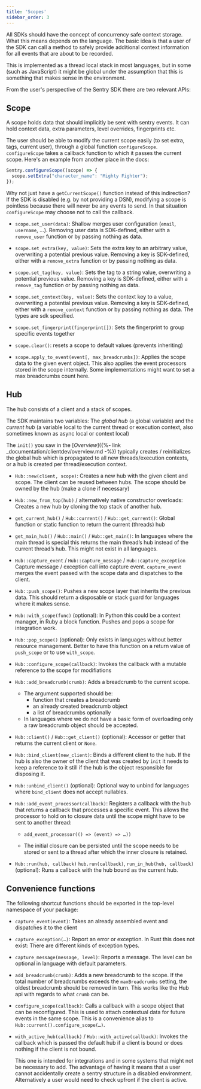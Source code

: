 ```yaml
---
title: 'Scopes'
sidebar_order: 3
---
```


All SDKs should have the concept of concurrency safe context storage. What this means depends on the language. The basic idea is that a user of the SDK can call a method to safely provide additional context information for all events that are about to be recorded.

This is implemented as a thread local stack in most languages, but in some (such as JavaScript) it might be global under the assumption that this is something that makes sense in the environment.

From the user's perspective of the Sentry SDK there are two relevant APIs:

## Scope

A scope holds data that should implicitly be sent with sentry events. It can hold context data, extra parameters, level overrides, fingerprints etc.

The user should be able to modify the current scope easily (to set extra, tags, current user), through a global function `configureScope`.  `configureScope` takes a callback function to which it passes the current scope. Here's an example from another place in the docs:

```javascript
Sentry.configureScope((scope) => {
  scope.setExtra("character_name": "Mighty Fighter");
});
```

Why not just have a `getCurrentScope()` function instead of this indirection?  If the SDK is disabled (e.g. by not providing a DSN), modifying a scope is pointless because there will never be any events to send. In that situation `configureScope` may choose not to call the callback.

- `scope.set_user(data)`: Shallow merges user configuration (`email`, `username`, …).  Removing user data is SDK-defined, either with a `remove_user` function or by passing nothing as data.

- `scope.set_extra(key, value)`: Sets the extra key to an arbitrary value, overwriting a potential previous value. Removing a key is SDK-defined, either with a `remove_extra` function or by passing nothing as data.

- `scope.set_tag(key, value)`: Sets the tag to a string value, overwriting a potential previous value.  Removing a key is SDK-defined, either with a `remove_tag` function or by passing nothing as data.

- `scope.set_context(key, value)`: Sets the context key to a value, overwriting a potential previous value.  Removing a key is SDK-defined, either with a `remove_context` function or by passing nothing as data. The types are sdk specified.

- `scope.set_fingerprint(fingerprint[])`: Sets the fingerprint to group specific events together

- `scope.clear()`: resets a scope to default values (prevents inheriting)

- `scope.apply_to_event(event[, max_breadcrumbs])`: Applies the scope data to the given event object. This also applies the event processors stored in the scope internally.  Some implementations might want to set a max breadcrumbs count here.

## Hub

The hub consists of a client and a stack of scopes.

The SDK maintains two variables: The *global hub* (a global variable) and the *current hub* (a variable local to the current thread or execution context, also sometimes known as async local or context local)

The `init()` you saw in the [_Overview_]({%- link _documentation/clientdev/overview.md -%}) typically creates / reinitializes the global hub which is propagated to all new threads/execution contexts, or a hub is created per thread/execution context. 

- `Hub::new(client, scope)`: Creates a new hub with the given client and scope.  The client can be reused between hubs. The scope should be owned by the hub (make a clone if necessary)

- `Hub::new_from_top(hub)` / alternatively native constructor overloads: Creates a new hub by cloning the top stack of another hub.

- `get_current_hub()` / `Hub::current()` / `Hub::get_current()`: Global function or static function to return the current (threads) hub

- `get_main_hub()` / `Hub::main()` / `Hub::get_main()`: In languages where the main thread is special this returns the main thread’s hub instead of the current thread’s hub. This might not exist in all languages.

- `Hub::capture_event` / `Hub::capture_message` / `Hub::capture_exception` Capture message / exception call into capture event. `capture_event` merges the event passed with the scope data and dispatches to the client.

- `Hub::push_scope()`: Pushes a new scope layer that inherits the previous data. This should return a disposable or stack guard for languages where it makes sense.

- `Hub::with_scope(func)` (optional): In Python this could be a context manager, in Ruby a block function. Pushes and pops a scope for integration work.

- `Hub::pop_scope()` (optional): Only exists in languages without better resource management. Better to have this function on a return value of `push_scope` or to use `with_scope`.

- `Hub::configure_scope(callback)`: Invokes the callback with a mutable reference to the scope for modifiations

- `Hub::add_breadcrumb(crumb)`: Adds a breadcrumb to the current scope.

  - The argument supported should be:
    - function that creates a breadcrumb
    - an already created breadcrumb object
    - a list of breadcrumbs optionally
  - In languages where we do not have a basic form of overloading only a raw breadcrumb object should be accepted.

- `Hub::client()` / `Hub::get_client()` (optional): Accessor or getter that returns the current client or `None`.

- `Hub::bind_client(new_client)`: Binds a different client to the hub. If the hub is also the owner of the client that was created by `init` it needs to keep a reference to it still if the hub is the object responsible for disposing it.

- `Hub::unbind_client()` (optional): Optional way to unbind for languages where `bind_client` does not accept nullables.  

- `Hub::add_event_processor(callback)`: Registers a callback with the hub that returns a callback that processes a specific event. This allows the processor to hold on to closure data until the scope might have to be sent to another thread:

  - `add_event_processor(() => (event) => …))`

  - The initial closure can be persisted until the scope needs to be stored or sent to a thread after which the inner closure is retained.

- `Hub::run(hub, callback)`  `hub.run(callback)`, `run_in_hub(hub, callback)` (optional): Runs a callback with the hub bound as the current hub.


## Convenience functions

The following shortcut functions should be exported in the top-level namespace of your package:

- `capture_event(event)`: Takes an already assembled event and dispatches it to the client

- `capture_exception(…)`: Report an error or exception. In Rust this does not exist: There are different kinds of exception types.

- `capture_message(message, level)`: Reports a message. The level can be optional in language with default parameters.

- `add_breadcrumb(crumb)`: Adds a new breadcrumb to the scope. If the total number of breadcrumbs exceeds the `maxBreadcrumbs` setting, the oldest breadcrumb should be removed in turn. This works like the Hub api with regards to what `crumb` can be.

- `configure_scope(callback)`: Calls a callback with a scope object that can be reconfigured. This is used to attach contextual data for future events in the same scope. This is a convenience alias to `Hub::current().configure_scope(…)`.

- `with_active_hub(callback)` / `Hub::with_active(callback)`: Invokes the callback which is passed the default hub if a client is bound or does nothing if the client is not bound.

  This one is intended for integrations and in some systems that might not be necessary to add. The advantage of having it means that a user cannot accidentally create a sentry structure in a disabled environment. Alternatively a user would need to check upfront if the client is active.
